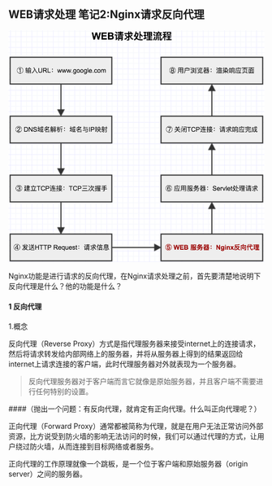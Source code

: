 ## WEB请求处理 笔记2:Nginx请求反向代理

![ngnix](./img/2.png)

Nginx功能是进行请求的反向代理，在Nginx请求处理之前，首先要清楚地说明下反向代理是什么？他的功能是什么？

#### 1 反向代理

1.概念

反向代理（Reverse Proxy）方式是指代理服务器来接受internet上的连接请求，然后将请求转发给内部网络上的服务器，并将从服务器上得到的结果返回给internet上请求连接的客户端，此时代理服务器对外就表现为一个服务器。

> 反向代理服务器对于客户端而言它就像是原始服务器，并且客户端不需要进行任何特别的设置。

####（抛出一个问题：有反向代理，就肯定有正向代理。什么叫正向代理呢？）

正向代理（Forward Proxy）通常都被简称为代理，就是在用户无法正常访问外部资源，比方说受到防火墙的影响无法访问的时候，我们可以通过代理的方式，让用户绕过防火墙，从而连接到目标网络或者服务。

正向代理的工作原理就像一个跳板，是一个位于客户端和原始服务器（origin server）之间的服务器。

